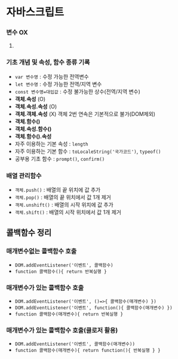 # 자바스크립트
### 변수 OX
1. 
### 기초 개념 및 속성, 함수 종류 기록
* `var 변수명` : 수정 가능한 전역변수
* `let 변수명` : 수정 가능한 전역/지역 변수
* `const 변수명=대입값` : 수정 불가능한 상수(전역/지역 변수)
* **객체.속성** (O)
* **객체.속성.속성** (O)
* **객체.객체.속성** (X) 객체 2번 연속은 기본적으로 불가(DOM제외)
* **객체.함수()**
* **객체.속성.함수()**
* **객체.함수().속성**
* 자주 이용하는 기본 속성 : `length`
* 자주 이용하는 기본 함수 : `toLocaleString('국가코드')`, `typeof()`
* 공부용 기초 함수 : `prompt()`, `confirm()`
### **배열** 관리함수
* `객체.push()` : 배열의 끝 위치에 값 추가
* `객체.pop()` : 배열의 끝 위치에서 값 1개 제거
* `객체.unshift()` : 배열의 시작 위치에 값 추가
* `객체.shift()` : 배열의 시작 위치에서 값 1개 제거
## 콜백함수 정리
### 매개변수없는 콜백함수 호출
* `DOM.addEventListener('이벤트', 콜백함수)`
* `function 콜백함수(){ return 반복실행 }`

### 매개변수가 있는 콜백함수 호출
* `DOM.addEventListener('이벤트', ()=>{ 콜백함수(매개변수) })`
* `DOM.addEventListener('이벤트', function(){ 콜백함수(매개변수) })`
* `function 콜백함수(매개변수){ return 반복실행 }`

### 매개변수가 있는 콜백함수 호출(클로저 활용)
* `DOM.addEventListener('이벤트', 콜백함수(매개변수))`
* `function 콜백함수(매개변수){ return function(){ 반복실행 } }`